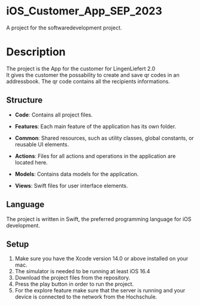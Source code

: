 # iOS_Customer_App_SEP_2023
A project for the softwaredevelopment project.

# Description
<p>The project is the App for the customer for LingenLiefert 2.0<br>
It gives the customer the possability to create and save qr codes in an addressbook. The qr code contains all the recipients informations.</p>

## Structure

- **Code**: Contains all project files.
  
- **Features**: Each main feature of the application has its own folder.
  
- **Common**: Shared resources, such as utility classes, global constants, or reusable UI elements.
  
- **Actions**: Files for all actions and operations in the application are located here.
  
- **Models**: Contains data models for the application.
  
- **Views**: Swift files for user interface elements.

## Language

The project is written in Swift, the preferred programming language for iOS development.

## Setup

1. Make sure you have the Xcode version 14.0 or above installed on your mac.<br>
2. The simulator is needed to be running at least iOS 16.4
3. Download the project files from the repository.<br>
4. Press the play button in order to run the project.
5. For the explore feature make sure that the server is running and your device is connected to the network from the Hochschule.
